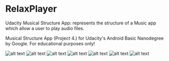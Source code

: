 # RelaxPlayer
Udacity Musical Structure App: represents the structure of a Music app which allow a user to play audio files. 

Musical Structure App (Project 4.) for Udacity's Android Basic Nanodegree by Google. For educational purposes only!

![alt text](https://github.com/cadmonadam/RelaxPlayer/blob/master/Result1.jpg)
![alt text](https://github.com/cadmonadam/RelaxPlayer/blob/master/Result2.jpg)
![alt text](https://github.com/cadmonadam/RelaxPlayer/blob/master/Result3.jpg)
![alt text](https://github.com/cadmonadam/RelaxPlayer/blob/master/Result4.jpg)
![alt text](https://github.com/cadmonadam/RelaxPlayer/blob/master/Result5.jpg)
![alt text](https://github.com/cadmonadam/RelaxPlayer/blob/master/Result6.jpg)
![alt text](https://github.com/cadmonadam/RelaxPlayer/blob/master/Result7.jpg)
